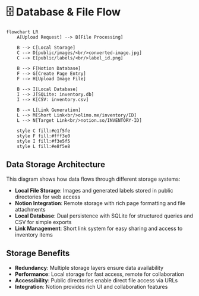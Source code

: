 # 🗄️ Database & File Flow

```mermaid
flowchart LR
    A[Upload Request] --> B[File Processing]
    
    B --> C[Local Storage]
    C --> D[public/images/<br/>converted-image.jpg]
    C --> E[public/labels/<br/>label_id.png]
    
    B --> F[Notion Database]
    F --> G[Create Page Entry]
    F --> H[Upload Image File]
    
    B --> I[Local Database]
    I --> J[SQLite: inventory.db]
    I --> K[CSV: inventory.csv]
    
    B --> L[Link Generation]
    L --> M[Short Link<br/>olimo.me/inventory/ID]
    L --> N[Target Link<br/>notion.so/INVENTORY-ID]
    
    style C fill:#e1f5fe
    style F fill:#fff3e0
    style I fill:#f3e5f5
    style L fill:#e8f5e8
```

## Data Storage Architecture

This diagram shows how data flows through different storage systems:

- **Local File Storage**: Images and generated labels stored in public directories for web access
- **Notion Integration**: Remote storage with rich page formatting and file attachments
- **Local Database**: Dual persistence with SQLite for structured queries and CSV for simple exports
- **Link Management**: Short link system for easy sharing and access to inventory items

## Storage Benefits

- **Redundancy**: Multiple storage layers ensure data availability
- **Performance**: Local storage for fast access, remote for collaboration
- **Accessibility**: Public directories enable direct file access via URLs
- **Integration**: Notion provides rich UI and collaboration features

